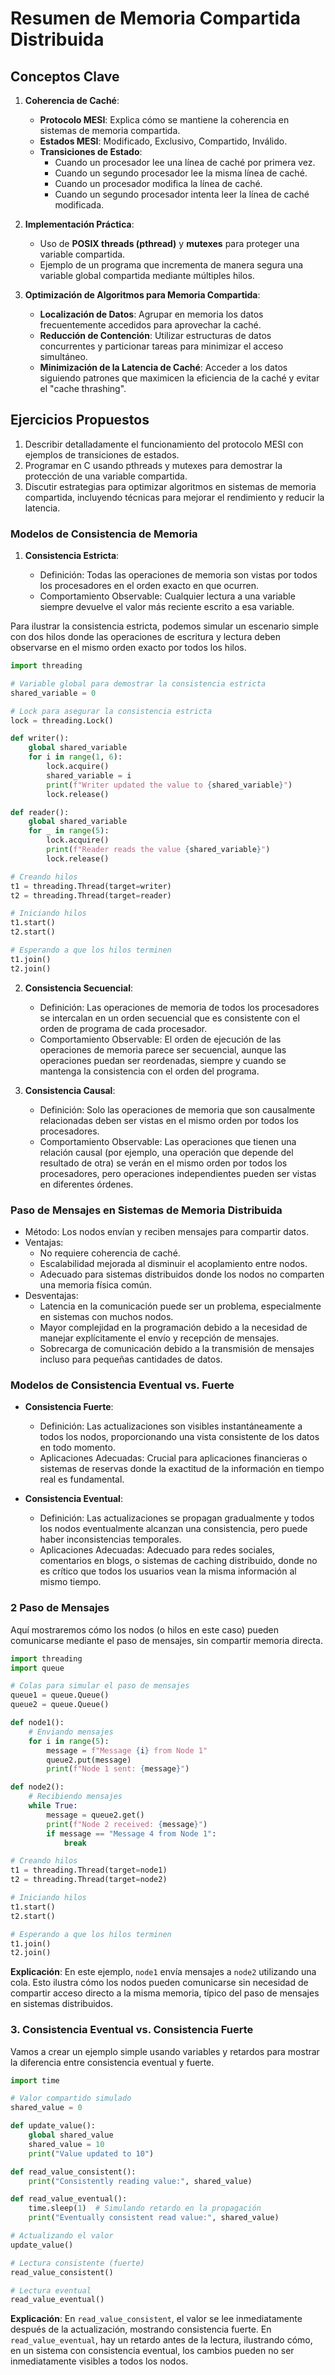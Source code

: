 # Resumen de Memoria Compartida Distribuida

## Conceptos Clave

1. **Coherencia de Caché**:
   - **Protocolo MESI**: Explica cómo se mantiene la coherencia en sistemas de memoria compartida.
   - **Estados MESI**: Modificado, Exclusivo, Compartido, Inválido.
   - **Transiciones de Estado**:
     - Cuando un procesador lee una línea de caché por primera vez.
     - Cuando un segundo procesador lee la misma línea de caché.
     - Cuando un procesador modifica la línea de caché.
     - Cuando un segundo procesador intenta leer la línea de caché modificada.

2. **Implementación Práctica**:
   - Uso de **POSIX threads (pthread)** y **mutexes** para proteger una variable compartida.
   - Ejemplo de un programa que incrementa de manera segura una variable global compartida mediante múltiples hilos.

3. **Optimización de Algoritmos para Memoria Compartida**:
   - **Localización de Datos**: Agrupar en memoria los datos frecuentemente accedidos para aprovechar la caché.
   - **Reducción de Contención**: Utilizar estructuras de datos concurrentes y particionar tareas para minimizar el acceso simultáneo.
   - **Minimización de la Latencia de Caché**: Acceder a los datos siguiendo patrones que maximicen la eficiencia de la caché y evitar el "cache thrashing".

## Ejercicios Propuestos

1. Describir detalladamente el funcionamiento del protocolo MESI con ejemplos de transiciones de estados.
2. Programar en C usando pthreads y mutexes para demostrar la protección de una variable compartida.
3. Discutir estrategias para optimizar algoritmos en sistemas de memoria compartida, incluyendo técnicas para mejorar el rendimiento y reducir la latencia.


### Modelos de Consistencia de Memoria

1. **Consistencia Estricta**:

   - Definición: Todas las operaciones de memoria son vistas por todos los procesadores en el orden exacto en que ocurren.
   - Comportamiento Observable: Cualquier lectura a una variable siempre devuelve el valor más reciente escrito a esa variable.

Para ilustrar la consistencia estricta, podemos simular un escenario simple con dos hilos donde las operaciones de escritura y lectura deben observarse en el mismo orden exacto por todos los hilos.

```python
import threading

# Variable global para demostrar la consistencia estricta
shared_variable = 0

# Lock para asegurar la consistencia estricta
lock = threading.Lock()

def writer():
    global shared_variable
    for i in range(1, 6):
        lock.acquire()
        shared_variable = i
        print(f"Writer updated the value to {shared_variable}")
        lock.release()

def reader():
    global shared_variable
    for _ in range(5):
        lock.acquire()
        print(f"Reader reads the value {shared_variable}")
        lock.release()

# Creando hilos
t1 = threading.Thread(target=writer)
t2 = threading.Thread(target=reader)

# Iniciando hilos
t1.start()
t2.start()

# Esperando a que los hilos terminen
t1.join()
t2.join()
```

2. **Consistencia Secuencial**:

   - Definición: Las operaciones de memoria de todos los procesadores se intercalan en un orden secuencial que es consistente con el orden de programa de cada procesador.
   - Comportamiento Observable: El orden de ejecución de las operaciones de memoria parece ser secuencial, aunque las operaciones puedan ser reordenadas, siempre y cuando se mantenga la consistencia con el orden del programa.


3. **Consistencia Causal**:

   - Definición: Solo las operaciones de memoria que son causalmente relacionadas deben ser vistas en el mismo orden por todos los procesadores.
   - Comportamiento Observable: Las operaciones que tienen una relación causal (por ejemplo, una operación que depende del resultado de otra) se verán en el mismo orden por todos los procesadores, pero operaciones independientes pueden ser vistas en diferentes órdenes.


### Paso de Mensajes en Sistemas de Memoria Distribuida

- Método: Los nodos envían y reciben mensajes para compartir datos.
- Ventajas:
  - No requiere coherencia de caché.
  - Escalabilidad mejorada al disminuir el acoplamiento entre nodos.
  - Adecuado para sistemas distribuidos donde los nodos no comparten una memoria física común.
- Desventajas:
  - Latencia en la comunicación puede ser un problema, especialmente en sistemas con muchos nodos.
  - Mayor complejidad en la programación debido a la necesidad de manejar explícitamente el envío y recepción de mensajes.
  - Sobrecarga de comunicación debido a la transmisión de mensajes incluso para pequeñas cantidades de datos.


### Modelos de Consistencia Eventual vs. Fuerte

- **Consistencia Fuerte**:
  - Definición: Las actualizaciones son visibles instantáneamente a todos los nodos, proporcionando una vista consistente de los datos en todo momento.
  - Aplicaciones Adecuadas: Crucial para aplicaciones financieras o sistemas de reservas donde la exactitud de la información en tiempo real es fundamental.

- **Consistencia Eventual**:
  - Definición: Las actualizaciones se propagan gradualmente y todos los nodos eventualmente alcanzan una consistencia, pero puede haber inconsistencias temporales.
  - Aplicaciones Adecuadas: Adecuado para redes sociales, comentarios en blogs, o sistemas de caching distribuido, donde no es crítico que todos los usuarios vean la misma información al mismo tiempo.


### 2 Paso de Mensajes

Aquí mostraremos cómo los nodos (o hilos en este caso) pueden comunicarse mediante el paso de mensajes, sin compartir memoria directa.

```python
import threading
import queue

# Colas para simular el paso de mensajes
queue1 = queue.Queue()
queue2 = queue.Queue()

def node1():
    # Enviando mensajes
    for i in range(5):
        message = f"Message {i} from Node 1"
        queue2.put(message)
        print(f"Node 1 sent: {message}")

def node2():
    # Recibiendo mensajes
    while True:
        message = queue2.get()
        print(f"Node 2 received: {message}")
        if message == "Message 4 from Node 1":
            break

# Creando hilos
t1 = threading.Thread(target=node1)
t2 = threading.Thread(target=node2)

# Iniciando hilos
t1.start()
t2.start()

# Esperando a que los hilos terminen
t1.join()
t2.join()
```
**Explicación**: En este ejemplo, `node1` envía mensajes a `node2` utilizando una cola. Esto ilustra cómo los nodos pueden comunicarse sin necesidad de compartir acceso directo a la misma memoria, típico del paso de mensajes en sistemas distribuidos.

### 3. Consistencia Eventual vs. Consistencia Fuerte

Vamos a crear un ejemplo simple usando variables y retardos para mostrar la diferencia entre consistencia eventual y fuerte.

```python
import time

# Valor compartido simulado
shared_value = 0

def update_value():
    global shared_value
    shared_value = 10
    print("Value updated to 10")

def read_value_consistent():
    print("Consistently reading value:", shared_value)

def read_value_eventual():
    time.sleep(1)  # Simulando retardo en la propagación
    print("Eventually consistent read value:", shared_value)

# Actualizando el valor
update_value()

# Lectura consistente (fuerte)
read_value_consistent()

# Lectura eventual
read_value_eventual()
```

**Explicación**: En `read_value_consistent`, el valor se lee inmediatamente después de la actualización, mostrando consistencia fuerte. En `read_value_eventual`, hay un retardo antes de la lectura, ilustrando cómo, en un sistema con consistencia eventual, los cambios pueden no ser inmediatamente visibles a todos los nodos.
